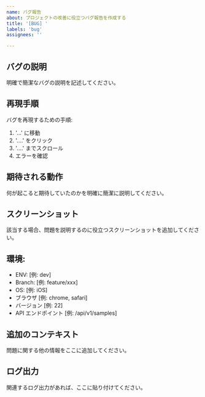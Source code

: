 ```yaml
---
name: バグ報告
about: プロジェクトの改善に役立つバグ報告を作成する
title: '[BUG] '
labels: 'bug'
assignees: ''

---
```


## バグの説明
明確で簡潔なバグの説明を記述してください。

## 再現手順
バグを再現するための手順:
1. '...' に移動
2. '....' をクリック
3. '....' までスクロール
4. エラーを確認

## 期待される動作
何が起こると期待していたのかを明確に簡潔に説明してください。

## スクリーンショット
該当する場合、問題を説明するのに役立つスクリーンショットを追加してください。

## 環境:
- ENV: [例: dev]
- Branch: [例: feature/xxx]
- OS: [例: iOS]
- ブラウザ [例: chrome, safari]
- バージョン [例: 22]
- API エンドポイント [例: /api/v1/samples]

## 追加のコンテキスト
問題に関する他の情報をここに追加してください。

## ログ出力
関連するログ出力があれば、ここに貼り付けてください。
